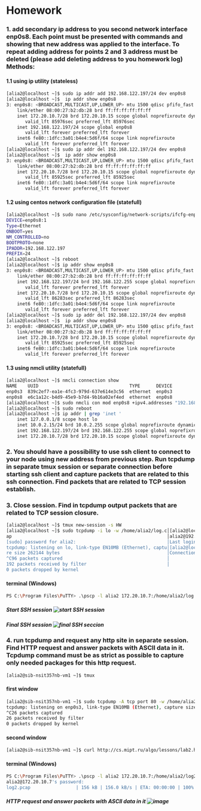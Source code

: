 # Homework

### 1. add secondary ip address to you second network interface enp0s8. Each point must be presented with commands and showing that new address was applied to the interface. To repeat adding address for points 2 and 3 address must be deleted (please add deleting address to you homework log) Methods:

   #### 1.1 using ip utility (stateless)

```bash
[alia2@localhost ~]$ sudo ip addr add 192.168.122.197/24 dev enp0s8
[alia2@localhost ~]$  ip addr show enp0s8
3: enp0s8: <BROADCAST,MULTICAST,UP,LOWER_UP> mtu 1500 qdisc pfifo_fast state UP group default qlen 1000
    link/ether 08:00:27:b2:db:28 brd ff:ff:ff:ff:ff:ff
    inet 172.20.10.7/28 brd 172.20.10.15 scope global noprefixroute dynamic enp0s8
       valid_lft 85976sec preferred_lft 85976sec
    inet 192.168.122.197/24 scope global enp0s8
       valid_lft forever preferred_lft forever
    inet6 fe80::1dfc:3a01:b4e4:5d6f/64 scope link noprefixroute
       valid_lft forever preferred_lft forever
[alia2@localhost ~]$ sudo ip addr del 192.168.122.197/24 dev enp0s8
[alia2@localhost ~]$  ip addr show enp0s8
3: enp0s8: <BROADCAST,MULTICAST,UP,LOWER_UP> mtu 1500 qdisc pfifo_fast state UP group default qlen 1000
    link/ether 08:00:27:b2:db:28 brd ff:ff:ff:ff:ff:ff
    inet 172.20.10.7/28 brd 172.20.10.15 scope global noprefixroute dynamic enp0s8
       valid_lft 85925sec preferred_lft 85925sec
    inet6 fe80::1dfc:3a01:b4e4:5d6f/64 scope link noprefixroute
       valid_lft forever preferred_lft forever
```

   #### 1.2 using centos network configuration file (statefull)

```bash
[alia2@localhost ~]$ sudo nano /etc/sysconfig/network-scripts/ifcfg-enp0s8:1
DEVICE=enp0s8:1
Type=Ethernet
ONBOOT=yes
NM_CONTROLLED=no
BOOTPROTO=none
IPADDR=192.168.122.197
PREFIX=24
[alia2@localhost ~]$ reboot
[alia2@localhost ~]$ ip addr show enp0s8
3: enp0s8: <BROADCAST,MULTICAST,UP,LOWER_UP> mtu 1500 qdisc pfifo_fast state UP group default qlen 1000
    link/ether 08:00:27:b2:db:28 brd ff:ff:ff:ff:ff:ff
    inet 192.168.122.197/24 brd 192.168.122.255 scope global noprefixroute enp0s8
       valid_lft forever preferred_lft forever
    inet 172.20.10.7/28 brd 172.20.10.15 scope global noprefixroute dynamic enp0s8
       valid_lft 86283sec preferred_lft 86283sec
    inet6 fe80::1dfc:3a01:b4e4:5d6f/64 scope link noprefixroute
       valid_lft forever preferred_lft forever
[alia2@localhost ~]$ sudo ip addr del 192.168.122.197/24 dev enp0s8
[alia2@localhost ~]$  ip addr show enp0s8
3: enp0s8: <BROADCAST,MULTICAST,UP,LOWER_UP> mtu 1500 qdisc pfifo_fast state UP group default qlen 1000
    link/ether 08:00:27:b2:db:28 brd ff:ff:ff:ff:ff:ff
    inet 172.20.10.7/28 brd 172.20.10.15 scope global noprefixroute dynamic enp0s8
       valid_lft 85925sec preferred_lft 85925sec
    inet6 fe80::1dfc:3a01:b4e4:5d6f/64 scope link noprefixroute
       valid_lft forever preferred_lft forever
```

   #### 1.3 using nmcli utility (statefull)

```bash
[alia2@localhost ~]$ nmcli connection show
NAME    UUID                                  TYPE      DEVICE
enp0s3  839c2ef7-ea1e-4fc3-979d-637e614e3c56  ethernet  enp0s3
enp0s8  e6c1a12c-b4d9-45e9-b7d4-9b16a02ef4ed  ethernet  enp0s8
[alia2@localhost ~]$ sudo nmcli con mod enp0s8 +ipv4.addresses "192.168.122.197/24"
[alia2@localhost ~]$ sudo reboot
[alia2@localhost ~]$ ip addr | grep 'inet '
    inet 127.0.0.1/8 scope host lo
    inet 10.0.2.15/24 brd 10.0.2.255 scope global noprefixroute dynamic enp0s3
    inet 192.168.122.197/24 brd 192.168.122.255 scope global noprefixroute enp0s8
    inet 172.20.10.7/28 brd 172.20.10.15 scope global noprefixroute dynamic enp0s8
```

### 2. You should have a possibility to use ssh client to connect to your node using new address from previous step. Run tcpdump in separate tmux session or separate connection before starting ssh client and capture packets that are related to this ssh connection. Find packets that are related to TCP session establish.
### 3. Close session. Find in tcpdump output packets that are related to TCP session closure.

```bash
[alia2@localhost ~]$ tmux new-session -s HW
[alia2@localhost ~]$ sudo tcpdump -i lo -w /home/alia2/log.c│[alia2@localhost ~]$ ssh alia2@192.168.122.197
ap                                                          │alia2@192.168.122.197's password:
[sudo] password for alia2:                                  │Last login: Tue Dec 28 00:32:30 2021 from 192.168.122.197
tcpdump: listening on lo, link-type EN10MB (Ethernet), captu│[alia2@localhost ~]$ logout
re size 262144 bytes                                        │Connection to 192.168.122.197 closed.
^C96 packets captured                                       │
192 packets received by filter                              │
0 packets dropped by kernel
```

#### terminal (Windows)

```bash
PS C:\Program Files\PuTTY> .\pscp -l alia2 172.20.10.7:/home/alia2/log.cap D:\
```

##### Start SSH session ![start SSH session](https://user-images.githubusercontent.com/95036108/147680087-0123f5cd-16c7-4f21-81fd-7772c9757c2d.PNG)
##### Final SSH session ![final SSH seccion](https://user-images.githubusercontent.com/95036108/147680324-7bd36a30-d503-4a72-934e-9c38c302d324.PNG)

### 4. run tcpdump and request any http site in separate session. Find HTTP request and answer packets with ASCII data in it.  Tcpdump command must be as strict as possible to capture only needed packages for this http request.

```bash
[alia2@sib-nsit357nb-vm1 ~]$ tmux
```

#### first window

```bash
[alia2@sib-nsit357nb-vm1 ~]$ sudo tcpdump -A tcp port 80 -w /home/alia2/log2.pcap
tcpdump: listening on enp0s3, link-type EN10MB (Ethernet), capture size 262144 bytes
^C26 packets captured
26 packets received by filter
0 packets dropped by kernel
```

#### second window

```bash
[alia2@sib-nsit357nb-vm1 ~]$ curl http://cs.mipt.ru/algo/lessons/lab2.html
```

#### terminal (Windows)

```bash
PS C:\Program Files\PuTTY> .\pscp -l alia2 172.20.10.7:/home/alia2/log2.pcap D:\
alia2@172.20.10.7's password:
log2.pcap                 | 156 kB | 156.0 kB/s | ETA: 00:00:00 | 100%
```

##### HTTP request and answer packets with ASCII data in it ![image](https://user-images.githubusercontent.com/95036108/147682386-58b6797d-90a0-46ab-93c2-5445f93d1313.png)
